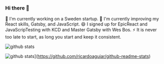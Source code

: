 ### Hi there 👋

🔭 I'm currently working on a Sweden startup.
🌱 I'm currently improving my React skills, Gatsby, and JavaScript.
😄 I signed up for EpicReact and JavaScripTesting with KCD and Master Gatsby with Wes Bos.
⚡ It is never too late to start, as long you start and keep it consistent. 


<!--
**ricardoaguiar/ricardoaguiar** is a ✨ _special_ ✨ repository because its `README.md` (this file) appears on your GitHub profile.

Here are some ideas to get you started:

- 
- 
- 👯 I’m looking to collaborate on ...
- 🤔 I’m looking for help with ...
- 💬 Ask me about ...
- 📫 How to reach me: ...
- 😄 Pronouns: ...
- ⚡ Fun fact: ...
-->

![github stats](https://github-readme-stats.vercel.app/api?username=ricardoaguiar&show_icons=true&theme=radical)

![github stats](https://github-readme-stats.vercel.app/api/top-langs/?username=ricardoaguiar&layout=compact=true&theme=radical)](https://github.com/ricardoaguiar/github-readme-stats)
